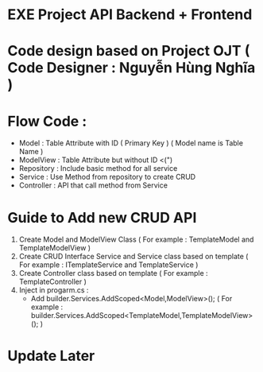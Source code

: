 # EXE Project API Backend + Frontend 
# Code design based on Project OJT ( Code Designer : Nguyễn Hùng Nghĩa )
# Flow Code : 
  - Model : Table Attribute with ID ( Primary Key ) ( Model name is Table Name )
  - ModelView : Table Attribute but without ID <(")
  - Repository : Include basic method for all service
  - Service : Use Method from repository to create CRUD
  - Controller : API that call method from Service
# Guide to Add new CRUD API 
 1. Create Model and ModelView Class ( For example : TemplateModel and TemplateModelView )
 2. Create CRUD Interface Service and Service class based on template ( For example : ITemplateService and TemplateService )
 3. Create Controller class based on template ( For example : TemplateController )
 4. Inject in progarm.cs :
    - Add builder.Services.AddScoped<Model,ModelView>(); ( For example : builder.Services.AddScoped<TemplateModel,TemplateModelView>(); )
# Update Later
